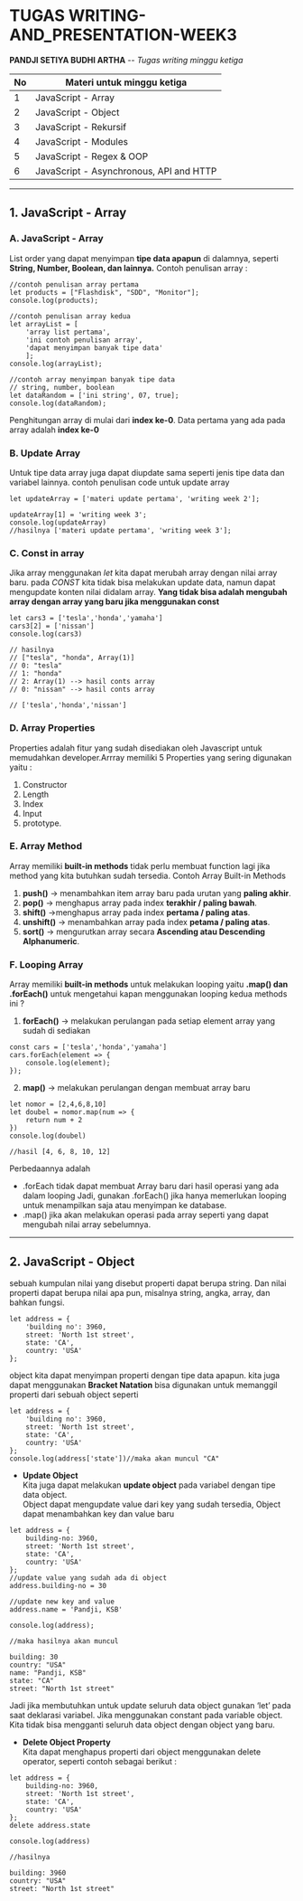 # TUGAS WRITING-AND_PRESENTATION-WEEK3

__PANDJI SETIYA BUDHI ARTHA__ -- _Tugas writing minggu ketiga_

| __No__ | __Materi untuk minggu ketiga__ | 
|----|-----------------------------|
|  1 | JavaScript - Array  |
|  2 | JavaScript - Object        |
|  3 | JavaScript - Rekursif      |
|  4 | JavaScript - Modules       |
|  5 | JavaScript - Regex & OOP   |
|  6 | JavaScript - Asynchronous, API and HTTP  |

--------------------------------------------------------------------------------------------

## 1. JavaScript - Array <br>

### __A. JavaScript - Array__ <br>
List order yang dapat menyimpan __tipe data apapun__ di dalamnya, seperti __String, Number, Boolean, dan lainnya.__ Contoh penulisan array :
```
//contoh penulisan array pertama
let products = ["Flashdisk", "SDD", "Monitor"];
console.log(products);

//contoh penulisan array kedua
let arrayList = [
    'array list pertama',
    'ini contoh penulisan array',
    'dapat menyimpan banyak tipe data'
    ];
console.log(arrayList);

//contoh array menyimpan banyak tipe data
// string, number, boolean
let dataRandom = ['ini string', 07, true];
console.log(dataRandom);
```
Penghitungan array di mulai dari __index ke-0__. Data pertama yang ada pada array adalah __index ke-0__ 

### __B. Update Array__ <br>
Untuk tipe data array juga dapat diupdate sama seperti jenis tipe data dan variabel lainnya.
contoh penulisan code untuk update array 
```
let updateArray = ['materi update pertama', 'writing week 2'];

updateArray[1] = 'writing week 3';
console.log(updateArray)
//hasilnya ['materi update pertama', 'writing week 3'];
```

### __C. Const in array__ <br>
Jika array menggunakan _let_ kita dapat merubah array dengan nilai array baru. pada _CONST_ kita tidak bisa melakukan update data, namun dapat mengupdate konten nilai didalam array. __Yang tidak bisa adalah mengubah array dengan array yang baru jika menggunakan const__
```
let cars3 = ['tesla','honda','yamaha']
cars3[2] = ['nissan']
console.log(cars3)

// hasilnya
// ["tesla", "honda", Array(1)]
// 0: "tesla"
// 1: "honda"
// 2: Array(1) --> hasil conts array
// 0: "nissan" --> hasil conts array

// ['tesla','honda','nissan']
```
### __D. Array Properties__ <br>
Properties adalah fitur yang sudah disediakan oleh Javascript untuk memudahkan developer.Arrray memiliki 5 Properties yang sering digunakan yaitu : 
1. Constructor
2. Length
3. Index
4. Input
5. prototype. 

### __E. Array Method__ <br>
Array memiliki __built-in methods__ tidak perlu membuat function lagi jika method yang kita butuhkan sudah tersedia. Contoh Array Built-in Methods
1. __push()__ -> menambahkan item array baru pada urutan yang __paling akhir__.
2. __pop()__  -> menghapus array pada index __terakhir / paling bawah__.
3. __shift()__ ->menghapus array pada index __pertama / paling atas__.
4. __unshift()__ -> menambahkan array pada index __petama / paling atas__.
5. __sort()__ -> mengurutkan array secara __Ascending atau Descending Alphanumeric__.

### __F. Looping Array__ <br>
Array memiliki __built-in methods__ untuk melakukan looping yaitu __.map() dan .forEach()__ untuk mengetahui kapan menggunakan looping kedua methods ini ? 
1. __forEach()__ -> melakukan perulangan pada setiap element array yang sudah di sediakan
```
const cars = ['tesla','honda','yamaha']
cars.forEach(element => {
    console.log(element);
});
```
2. __map()__ -> melakukan perulangan dengan membuat array baru
```
let nomor = [2,4,6,8,10]
let doubel = nomor.map(num => {
    return num + 2
})
console.log(doubel)

//hasil [4, 6, 8, 10, 12]
```
Perbedaannya adalah <br>
- .forEach tidak dapat membuat Array baru dari hasil operasi yang ada dalam looping Jadi, gunakan .forEach() jika hanya memerlukan looping untuk menampilkan saja atau menyimpan ke database. <br>
- .map() jika akan melakukan operasi pada array seperti yang dapat mengubah nilai array sebelumnya.

------------------------------------------------------------------------------------------
## 2. JavaScript - Object <br>
sebuah kumpulan nilai yang disebut properti dapat berupa string. Dan nilai properti dapat berupa nilai apa pun, misalnya string, angka, array, dan bahkan fungsi.
```
let address = {
    'building no': 3960,
    street: 'North 1st street',
    state: 'CA',
    country: 'USA'
};
```
object kita dapat menyimpan properti dengan tipe data apapun. kita juga dapat menggunakan __Bracket Natation__ bisa digunakan untuk memanggil properti dari sebuah object seperti
```
let address = {
    'building no': 3960,
    street: 'North 1st street',
    state: 'CA',
    country: 'USA'
};
console.log(address['state'])//maka akan muncul "CA"
```

- __Update Object__ <br>
Kita juga dapat melakukan __update object__ pada variabel dengan tipe data object. <br> Object dapat mengupdate value dari key yang sudah tersedia, Object dapat menambahkan key dan value baru 
```
let address = {
    building-no: 3960,
    street: 'North 1st street',
    state: 'CA',
    country: 'USA'
};
//update value yang sudah ada di object
address.building-no = 30

//update new key and value
address.name = 'Pandji, KSB'

console.log(address); 

//maka hasilnya akan muncul

building: 30
country: "USA"
name: "Pandji, KSB"
state: "CA"
street: "North 1st street"
```
Jadi jika membutuhkan untuk update seluruh data object gunakan ‘let’ pada saat deklarasi variabel. Jika menggunakan constant pada variable object. Kita tidak bisa mengganti seluruh data object dengan object yang baru.

- __Delete Object Property__ <br>
Kita dapat menghapus properti dari object menggunakan delete operator, seperti contoh sebagai berikut : 
```
let address = {
    building-no: 3960,
    street: 'North 1st street',
    state: 'CA',
    country: 'USA'
};
delete address.state 

console.log(address)

//hasilnya 

building: 3960
country: "USA"
street: "North 1st street"
```


